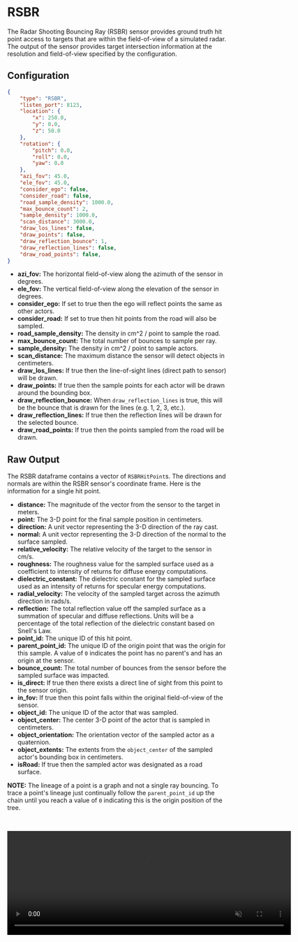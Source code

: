 # RSBR  

The Radar Shooting Bouncing Ray (RSBR) sensor provides ground truth hit point 
access to targets that are within the field-of-view of a simulated radar. The 
output of the sensor provides target intersection information at the resolution 
and field-of-view specified by the configuration. 

## Configuration

``` json
{
    "type": "RSBR",
    "listen_port": 8123,
    "location": {
        "x": 250.0,
        "y": 0.0,
        "z": 50.0
    },
    "rotation": {
        "pitch": 0.0,
        "roll": 0.0,
        "yaw": 0.0
    },
    "azi_fov": 45.0,
    "ele_fov": 45.0,
    "consider_ego": false,
    "consider_road": false,
    "road_sample_density": 1000.0,
    "max_bounce_count": 2,
    "sample_density": 1000.0,
    "scan_distance": 3000.0,
    "draw_los_lines": false,
    "draw_points": false,
    "draw_reflection_bounce": 1,
    "draw_reflection_lines": false,
    "draw_road_points": false,
}
```

- **azi_fov:** The horizontal field-of-view along the azimuth of the sensor in degrees.
- **ele_fov:** The vertical field-of-view along the elevation of the sensor in degrees.
- **consider_ego:** If set to true then the ego will reflect points the same as other actors.
- **consider_road:** If set to true then hit points from the road will also be sampled.
- **road_sample_density:** The density in cm^2 / point to sample the road. 
- **max_bounce_count:** The total number of bounces to sample per ray.
- **sample_density:** The density in cm^2 / point to sample actors.
- **scan_distance:** The maximum distance the sensor will detect objects in centimeters.
- **draw_los_lines:** If true then the line-of-sight lines (direct path to sensor) will be drawn.
- **draw_points:** If true then the sample points for each actor will be drawn around the bounding box.
- **draw_reflection_bounce:** When `draw_reflection_lines` is true, this will be the bounce that is drawn for the lines (e.g. 1, 2, 3, etc.).
- **draw_reflection_lines:** If true then the reflection lines will be drawn for the selected bounce.
- **draw_road_points:** If true then the points sampled from the road will be drawn.

## Raw Output

The RSBR dataframe contains a vector of `RSBRHitPoint`s. The directions and normals are within the RSBR sensor's coordinate frame. Here is the information for a single hit point.

- **distance:** The magnitude of the vector from the sensor to the target in meters.
- **point:** The 3-D point for the final sample position in centimeters.
- **direction:** A unit vector representing the 3-D direction of the ray cast.
- **normal:** A unit vector representing the 3-D direction of the normal to the surface sampled.
- **relative_velocity:** The relative velocity of the target to the sensor in cm/s.
- **roughness:** The roughness value for the sampled surface used as a coefficient to intensity of returns for diffuse energy computations.
- **dielectric_constant:** The dielectric constant for the sampled surface used as an intensity of returns for specular energy computations.
- **radial_velocity:** The velocity of the sampled target across the azimuth direction in rads/s.
- **reflection:** The total reflection value off the sampled surface as a summation of specular and diffuse reflections. Units will be a percentage of the total reflection of the dielectric constant based on Snell's Law.
- **point_id:** The unique ID of this hit point.
- **parent_point_id:** The unique ID of the origin point that was the origin for this sample. A value of `0` indicates the point has no parent's and has an origin at the sensor. 
- **bounce_count:** The total number of bounces from the sensor before the sampled surface was impacted.
- **is_direct:** If true then there exists a direct line of sight from this point to the sensor origin.
- **in_fov:** If true then this point falls within the original field-of-view of the sensor.
- **object_id:** The unique ID of the actor that was sampled.
- **object_center:** The center 3-D point of the actor that is sampled in centimeters.
- **object_orientation:** The orientation vector of the sampled actor as a quaternion.
- **object_extents:** The extents from the `object_center` of the sampled actor's bounding box in centimeters.
- **isRoad:** If true then the sampled actor was designated as a road surface.

**NOTE:** The lineage of a point is a graph and not a single ray bouncing. To trace a point's lineage just continually follow the `parent_point_id` up the chain until you reach a value of `0` indicating this is the origin position of the tree. 

<p>&nbsp;</p>

<div class="img_container">
  <video width=650px height=238px class="border" muted autoplay loop>
    <source src="https://cdn.monodrive.io/readthedocs/rsbr.mp4" type="video/mp4">
  </video>
</div> 

<p>&nbsp;</p>